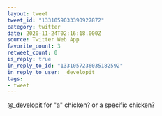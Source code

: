 ```yaml
---
layout: tweet
tweet_id: "1331059033390927872"
category: twitter
date: 2020-11-24T02:16:18.000Z
source: Twitter Web App
favorite_count: 3
retweet_count: 0
is_reply: true
in_reply_to_id: "1331057236035182592"
in_reply_to_user: _developit
tags:
- tweet
---
```


[@_developit](https://twitter.com/@_developit) for "a" chicken? or a specific chicken?
